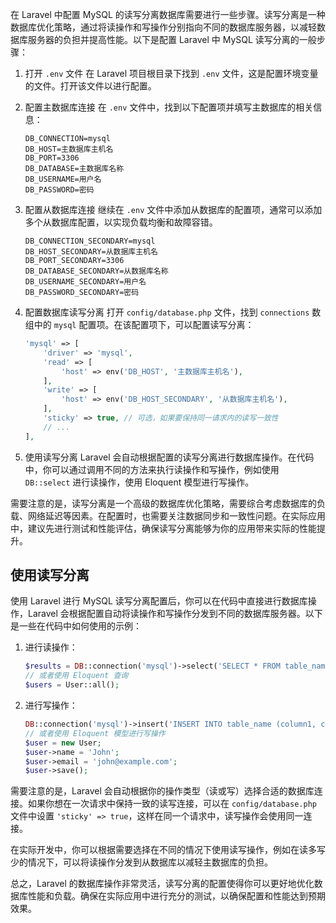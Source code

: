 在 Laravel 中配置 MySQL 的读写分离数据库需要进行一些步骤。读写分离是一种数据库优化策略，通过将读操作和写操作分别指向不同的数据库服务器，以减轻数据库服务器的负担并提高性能。以下是配置 Laravel 中 MySQL 读写分离的一般步骤：

1. 打开 `.env` 文件
   在 Laravel 项目根目录下找到 `.env` 文件，这是配置环境变量的文件。打开该文件以进行配置。

2. 配置主数据库连接
   在 `.env` 文件中，找到以下配置项并填写主数据库的相关信息：

   ```
   DB_CONNECTION=mysql
   DB_HOST=主数据库主机名
   DB_PORT=3306
   DB_DATABASE=主数据库名称
   DB_USERNAME=用户名
   DB_PASSWORD=密码
   ```

3. 配置从数据库连接
   继续在 `.env` 文件中添加从数据库的配置项，通常可以添加多个从数据库配置，以实现负载均衡和故障容错。

   ```
   DB_CONNECTION_SECONDARY=mysql
   DB_HOST_SECONDARY=从数据库主机名
   DB_PORT_SECONDARY=3306
   DB_DATABASE_SECONDARY=从数据库名称
   DB_USERNAME_SECONDARY=用户名
   DB_PASSWORD_SECONDARY=密码
   ```

4. 配置数据库读写分离
   打开 `config/database.php` 文件，找到 `connections` 数组中的 `mysql` 配置项。在该配置项下，可以配置读写分离：

   ```php
   'mysql' => [
       'driver' => 'mysql',
       'read' => [
           'host' => env('DB_HOST', '主数据库主机名'),
       ],
       'write' => [
           'host' => env('DB_HOST_SECONDARY', '从数据库主机名'),
       ],
       'sticky' => true, // 可选，如果要保持同一请求内的读写一致性
       // ...
   ],
   ```

5. 使用读写分离
   Laravel 会自动根据配置的读写分离进行数据库操作。在代码中，你可以通过调用不同的方法来执行读操作和写操作，例如使用 `DB::select` 进行读操作，使用 Eloquent 模型进行写操作。

需要注意的是，读写分离是一个高级的数据库优化策略，需要综合考虑数据库的负载、网络延迟等因素。在配置时，也需要关注数据同步和一致性问题。在实际应用中，建议先进行测试和性能评估，确保读写分离能够为你的应用带来实际的性能提升。



## 使用读写分离

使用 Laravel 进行 MySQL 读写分离配置后，你可以在代码中直接进行数据库操作，Laravel 会根据配置自动将读操作和写操作分发到不同的数据库服务器。以下是一些在代码中如何使用的示例：

1. 进行读操作：

   ```php
   $results = DB::connection('mysql')->select('SELECT * FROM table_name');
   // 或者使用 Eloquent 查询
   $users = User::all();
   ```

2. 进行写操作：

   ```php
   DB::connection('mysql')->insert('INSERT INTO table_name (column1, column2) VALUES (?, ?)', [$value1, $value2]);
   // 或者使用 Eloquent 模型进行写操作
   $user = new User;
   $user->name = 'John';
   $user->email = 'john@example.com';
   $user->save();
   ```

需要注意的是，Laravel 会自动根据你的操作类型（读或写）选择合适的数据库连接。如果你想在一次请求中保持一致的读写连接，可以在 `config/database.php` 文件中设置 `'sticky' => true`，这样在同一个请求中，读写操作会使用同一连接。

在实际开发中，你可以根据需要选择在不同的情况下使用读写操作，例如在读多写少的情况下，可以将读操作分发到从数据库以减轻主数据库的负担。

总之，Laravel 的数据库操作非常灵活，读写分离的配置使得你可以更好地优化数据库性能和负载。确保在实际应用中进行充分的测试，以确保配置和性能达到预期效果。